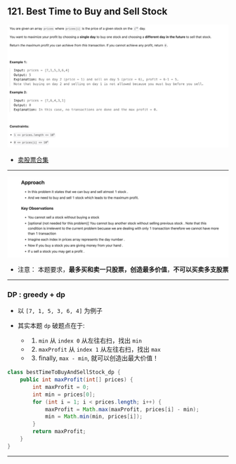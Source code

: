 ## 121. Best Time to Buy and Sell Stock
![](img/2025-03-05-23-55-10.png)

- [卖股票合集](https://www.youtube.com/watch?v=USEFjOtuyA4&t=331s)

---

![](img/2025-03-05-23-55-40.png)

- 注意： 本题要求，**最多买和卖一只股票，创造最多价值**，**不可以买卖多支股票**

---
### DP : greedy + dp

- 以 `[7, 1, 5, 3, 6, 4]` 为例子

- 其实本题 `dp` 破题点在于:
  - 1. `min` 从 `index 0` 从左往右扫，找出 `min`
  - 2. `maxProfit` 从 `index 1` 从左往右扫，找出 `max`
  - 3. finally, `max - min`, 就可以创造出最大价值！


```java
class bestTimeToBuyAndSellStock_dp {
    public int maxProfit(int[] prices) {
        int maxProfit = 0;
        int min = prices[0];
        for (int i = 1; i < prices.length; i++) {
            maxProfit = Math.max(maxProfit, prices[i] - min);
            min = Math.min(min, prices[i]);
        }
        return maxProfit;
    }
}
```
---